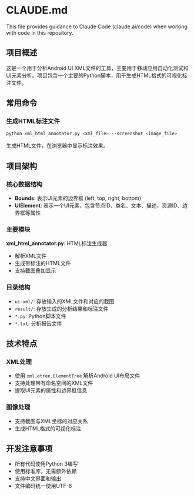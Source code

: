 # CLAUDE.md

This file provides guidance to Claude Code (claude.ai/code) when working with code in this repository.

## 项目概述
这是一个用于分析Android UI XML文件的工具，主要用于移动应用自动化测试和UI元素分析。项目包含一个主要的Python脚本，用于生成HTML格式的可视化标注文件。

## 常用命令

### 生成HTML标注文件
```bash
python xml_html_annotator.py <xml_file> --screenshot <image_file>
```
生成HTML文件，在浏览器中显示标注效果。

## 项目架构

### 核心数据结构
- **Bounds**: 表示UI元素的边界框 (left, top, right, bottom)
- **UIElement**: 表示一个UI元素，包含节点ID、类名、文本、描述、资源ID、边界框等属性

### 主要模块

**xml_html_annotator.py**: HTML标注生成器
- 解析XML文件
- 生成带标注的HTML文件
- 支持截图叠加显示

### 目录结构
- `ui-xml/`: 存放输入的XML文件和对应的截图
- `result/`: 存放生成的分析结果和标注文件
- `*.py`: Python脚本文件
- `*.txt`: 分析报告文件

## 技术特点

### XML处理
- 使用 `xml.etree.ElementTree` 解析Android UI布局文件
- 支持处理带有命名空间的XML文件
- 提取UI元素的属性和边界框信息

### 图像处理
- 支持截图与XML坐标的对应关系
- 生成HTML格式的可视化标注

## 开发注意事项

- 所有代码使用Python 3编写
- 使用标准库，无需额外依赖
- 支持中文界面和输出
- 文件编码统一使用UTF-8